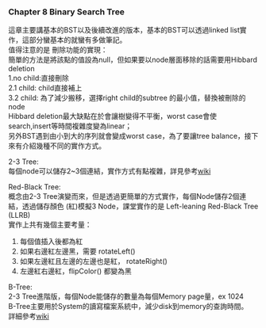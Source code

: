 ### Chapter 8 Binary Search Tree
這章主要講基本的BST以及後續改進的版本，基本的BST可以透過linked list實作，這部分蠻基本的就蠻有多做筆記。  
值得注意的是 刪除功能的實現：  
簡單的方法是將該點的值設為null，但如果要以node層面移除的話需要用Hibbard deletion  
1.no child:直接刪除  
2.1 child: child直接補上  
3.2 child: 為了減少搬移，選擇right child的subtree 的最小值，替換被刪除的node  
Hibbard deletion最大缺點在於會讓樹變得不平衡，worst case會使search,insert等時間複雜度變為linear；  
另外BST遇到由小到大的序列就會變成worst case，為了要讓tree balance，接下來有介紹幾種不同的實作方式。  

2-3 Tree:  
每個node可以儲存2~3個連結，實作方式有點複雜，詳見參考[wiki](https://en.wikipedia.org/wiki/2%E2%80%933_tree)  

Red-Black Tree:  
概念由2-3 Tree演變而來，但是透過更簡單的方式實作，每個Node儲存2個連結，透過儲存顏色 (紅)模擬3 Node，課堂實作的是 Left-leaning Red-Black Tree (LLRB)  
實作上共有幾個主要考量：  
1. 每個值插入後都為紅  
2. 如果右邊紅左邊黑，需要 rotateLeft()  
3. 如果左邊紅且左邊的左邊也是紅， rotateRight()  
4. 左邊紅右邊紅，flipColor() 都變為黑  

B-Tree:  
2-3 Tree進階版，每個Node能儲存的數量為每個Memory page量，ex 1024  
B-Tree主要用於System的讀寫檔案系統中，減少disk到memory的查詢時間。  
詳細參考[wiki](https://zh.wikipedia.org/wiki/B%E6%A0%91)
